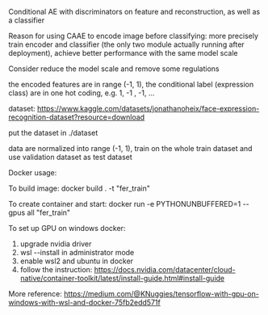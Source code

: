Conditional AE with discriminators on feature and reconstruction, as well as a classifier

Reason for using CAAE to encode image before classifying: more precisely train encoder and classifier (the only two module actually running after deployment), achieve better performance with the same model scale

Consider reduce the model scale and remove some regulations

the encoded features are in range (-1, 1), the conditional label (expression class) are in one hot coding, e.g. 1, -1 , -1, ...

dataset: https://www.kaggle.com/datasets/jonathanoheix/face-expression-recognition-dataset?resource=download

put the dataset in ./dataset

data are normalized into range (-1, 1), train on the whole train dataset and use validation dataset as test dataset

Docker usage:

To build image: docker build . -t "fer_train"

To create container and start: docker run -e PYTHONUNBUFFERED=1 --gpus all "fer_train"

To set up GPU on windows docker:
1. upgrade nvidia driver
2. wsl --install in administrator mode
3. enable wsl2 and ubuntu in docker
4. follow the instruction: https://docs.nvidia.com/datacenter/cloud-native/container-toolkit/latest/install-guide.html#install-guide

More reference: https://medium.com/@KNuggies/tensorflow-with-gpu-on-windows-with-wsl-and-docker-75fb2edd571f